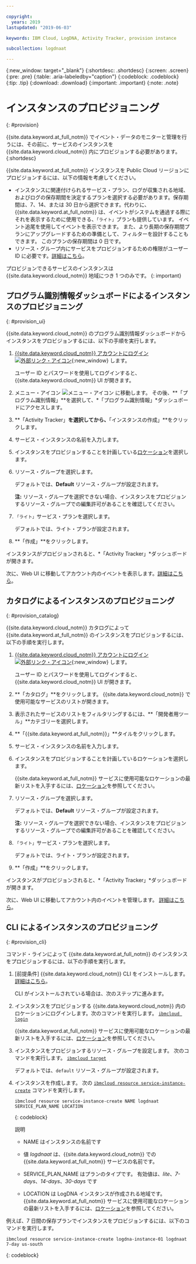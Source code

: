 ```yaml
---

copyright:
  years: 2019
lastupdated: "2019-06-03"

keywords: IBM Cloud, LogDNA, Activity Tracker, provision instance

subcollection: logdnaat

---
```


{:new_window: target="_blank"}
{:shortdesc: .shortdesc}
{:screen: .screen}
{:pre: .pre}
{:table: .aria-labeledby="caption"}
{:codeblock: .codeblock}
{:tip: .tip}
{:download: .download}
{:important: .important}
{:note: .note}

# インスタンスのプロビジョニング
{: #provision}

{{site.data.keyword.at_full_notm}} でイベント・データのモニターと管理を行うには、その前に、サービスのインスタンスを {{site.data.keyword.cloud_notm}} 内にプロビジョンする必要があります。
{:shortdesc}

{{site.data.keyword.at_full_notm}} インスタンスを Public Cloud リージョンにプロビジョンするには、以下の情報を考慮してください。
* インスタンスに関連付けられるサービス・プラン、ログが収集される地域、およびログの保存期間を決定するプランを選択する必要があります。保存期間は、7、14、または 30 日から選択できます。代わりに、{{site.data.keyword.at_full_notm}} は、イベントがシステムを通過する際にそれを表示するために使用できる、`「ライト」`プランも提供しています。 イベント追尾を使用してイベントを表示できます。 また、より長期の保存期間プランにアップグレードするための準備として、フィルターを設計することもできます。 このプランの保存期間は 0 日です。
* リソース・グループ内にサービスをプロビジョンするための権限がユーザー ID に必要です。[詳細はこちら](/docs/services/Activity-Tracker-with-LogDNA?topic=logdnaat-iam#groups)。


プロビジョンできるサービスのインスタンスは {{site.data.keyword.cloud_notm}} 地域につき 1 つのみです。
{: important}

## プログラム識別情報ダッシュボードによるインスタンスのプロビジョニング
{: #provision_ui}

{{site.data.keyword.cloud_notm}} のプログラム識別情報ダッシュボードからインスタンスをプロビジョンするには、以下の手順を実行します。

1. [{{site.data.keyword.cloud_notm}} アカウントにログイン ![外部リンク・アイコン](../../icons/launch-glyph.svg "外部リンク・アイコン")](https://cloud.ibm.com/login){:new_window} します。

	ユーザー ID とパスワードを使用してログインすると、{{site.data.keyword.cloud_notm}} UI が開きます。

2. メニュー・アイコン ![メニュー・アイコン](../../icons/icon_hamburger.svg) に移動します。 その後、**「プログラム識別情報」**を選択して、*「プログラム識別情報」*ダッシュボードにアクセスします。

3. **「Activity Tracker」**を選択してから、**「インスタンスの作成」**をクリックします。 

4. サービス・インスタンスの名前を入力します。

5. インスタンスをプロビジョンすることを計画している[ロケーション](/docs/services/Activity-Tracker-with-LogDNA?topic=logdnaat-regions)を選択します。 

6. リソース・グループを選択します。 

    デフォルトでは、**Default** リソース・グループが設定されます。

    **注:** リソース・グループを選択できない場合、インスタンスをプロビジョンするリソース・グループでの編集許可があることを確認してください。

7. `「ライト」`サービス・プランを選択します。 

    デフォルトでは、ライト・プランが設定されます。

8. **「作成」**をクリックします。

インスタンスがプロビジョンされると、*「Activity Tracker」*ダッシュボードが開きます。 

次に、Web UI に移動してアカウント内のイベントを表示します。[詳細はこちら](/docs/services/Activity-Tracker-with-LogDNA?topic=logdnaat-view_events)。



## カタログによるインスタンスのプロビジョニング
{: #provision_catalog}

{{site.data.keyword.cloud_notm}} カタログによって {{site.data.keyword.at_full_notm}} のインスタンスをプロビジョンするには、以下の手順を実行します。

1. [{{site.data.keyword.cloud_notm}} アカウントにログイン ![外部リンク・アイコン](../../icons/launch-glyph.svg "外部リンク・アイコン")](https://cloud.ibm.com/login){:new_window} します。

	ユーザー ID とパスワードを使用してログインすると、{{site.data.keyword.cloud_notm}} UI が開きます。

2. **「カタログ」**をクリックします。 {{site.data.keyword.cloud_notm}} で使用可能なサービスのリストが開きます。

3. 表示されたサービスのリストをフィルタリングするには、**「開発者用ツール」**カテゴリーを選択します。

4. **「{{site.data.keyword.at_full_notm}}」**タイルをクリックします。 

5. サービス・インスタンスの名前を入力します。

6. インスタンスをプロビジョンすることを計画しているロケーションを選択します。 

    {{site.data.keyword.at_full_notm}} サービスに使用可能なロケーションの最新リストを入手するには、[ロケーション](/docs/services/Activity-Tracker-with-LogDNA?topic=logdnaat-regions)を参照してください。

7. リソース・グループを選択します。 

    デフォルトでは、**Default** リソース・グループが設定されます。

    **注:** リソース・グループを選択できない場合、インスタンスをプロビジョンするリソース・グループでの編集許可があることを確認してください。

8. `「ライト」`サービス・プランを選択します。 

    デフォルトでは、ライト・プランが設定されます。

9. **「作成」**をクリックします。

インスタンスがプロビジョンされると、*「Activity Tracker」*ダッシュボードが開きます。 

次に、Web UI に移動してアカウント内のイベントを管理します。 [詳細はこちら](/docs/services/Activity-Tracker-with-LogDNA?topic=logdnaat-launch#launch)。


## CLI によるインスタンスのプロビジョニング
{: #provision_cli}

コマンド・ラインによって {{site.data.keyword.at_full_notm}} のインスタンスをプロビジョンするには、以下の手順を実行します。

1. [前提条件] {{site.data.keyword.cloud_notm}} CLI をインストールします。 [詳細はこちら](/docs/cli?topic=cloud-cli-ibmcloud-cli#ibmcloud-cli)。

   CLI がインストールされている場合は、次のステップに進みます。

2. インスタンスをプロビジョンする {{site.data.keyword.cloud_notm}} 内のロケーションにログインします。次のコマンドを実行します。 [`ibmcloud login`](/docs/cli/reference/ibmcloud?topic=cloud-cli-ibmcloud_cli#ibmcloud_login)

    {{site.data.keyword.at_full_notm}} サービスに使用可能なロケーションの最新リストを入手するには、[ロケーション](/docs/services/Activity-Tracker-with-LogDNA?topic=logdnaat-regions)を参照してください。

3. インスタンスをプロビジョンするリソース・グループを設定します。 次のコマンドを実行します。 [`ibmcloud target`](/docs/cli/reference/ibmcloud?topic=cloud-cli-ibmcloud_cli#ibmcloud_target)

    デフォルトでは、`default` リソース・グループが設定されます。

4. インスタンスを作成します。 次の [`ibmcloud resource service-instance-create`](/docs/cli/reference/ibmcloud?topic=cloud-cli-ibmcloud_commands_resource#ibmcloud_resource_service_instance_create) コマンドを実行します。

    ```
    ibmcloud resource service-instance-create NAME logdnaat SERVICE_PLAN_NAME LOCATION
    ```
    {: codeblock}

    説明

    * NAME はインスタンスの名前です

    * 値 *logdnaat* は、{{site.data.keyword.cloud_notm}} での {{site.data.keyword.at_full_notm}} サービスの名前です。

    * SERVICE_PLAN_NAME はプランのタイプです。 有効値は、*lite*、*7-days*、*14-days*、*30-days* です
    
    * LOCATION は LogDNA インスタンスが作成される地域です。 {{site.data.keyword.at_full_notm}} サービスに使用可能なロケーションの最新リストを入手するには、[ロケーション](/docs/services/Activity-Tracker-with-LogDNA?topic=logdnaat-regions)を参照してください。

    
例えば、7 日間の保存プランでインスタンスをプロビジョンするには、以下のコマンドを実行します。

```
ibmcloud resource service-instance-create logdna-instance-01 logdnaat 7-day us-south
```
{: codeblock}



